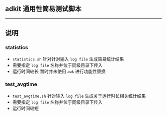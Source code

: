 ## adkit 通用性简易测试脚本

---

## 说明

### statistics

- `statistics.sh` 针对针对输入 `log file` 生成简易统计结果
- 需要指定 `log file` 名称并位于同级目录下传入
- 运行时间较长 暂时并未使用 `awk` 进行功能性替换

### test_avgtime

- `test_avgtime.sh` 针对输入 `log file` 生成关于运行时长相关统计结果
- 需要指定 `log file` 名称并位于同级目录下传入
- 运行时间较短
